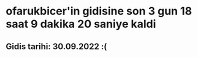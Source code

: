 # ofarukbicer'in gidisine son 3 gun 18 saat 9 dakika 20 saniye kaldi

## Gidis tarihi: 30.09.2022 :(